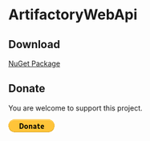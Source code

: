 # ArtifactoryWebApi

## Download

[NuGet Package](https://www.nuget.org/packages/ArtifactoryWebApi/)

## Donate

You are welcome to support this project. 

[![Donate](https://raw.githubusercontent.com/Bassman2/ArtifactoryWebApi/master/.github/images/donate.gif)](https://www.paypal.me/GBassman)
